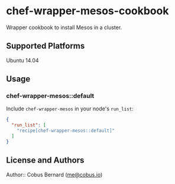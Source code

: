 # chef-wrapper-mesos-cookbook

Wrapper cookbook to install Mesos in a cluster.

## Supported Platforms

Ubuntu 14.04

## Usage

### chef-wrapper-mesos::default

Include `chef-wrapper-mesos` in your node's `run_list`:

```json
{
  "run_list": [
    "recipe[chef-wrapper-mesos::default]"
  ]
}
```

## License and Authors

Author:: Cobus Bernard (<me@cobus.io>)
